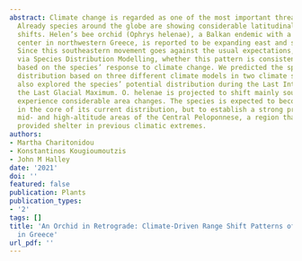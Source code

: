 ```yaml
---
abstract: Climate change is regarded as one of the most important threats to plants.
  Already species around the globe are showing considerable latitudinal and altitudinal
  shifts. Helen’s bee orchid (Ophrys helenae), a Balkan endemic with a distribution
  center in northwestern Greece, is reported to be expanding east and southwards.
  Since this southeastern movement goes against the usual expectations, we investigated
  via Species Distribution Modelling, whether this pattern is consistent with projections
  based on the species’ response to climate change. We predicted the species’ future
  distribution based on three different climate models in two climate scenarios. We
  also explored the species’ potential distribution during the Last Interglacial and
  the Last Glacial Maximum. O. helenae is projected to shift mainly southeast and
  experience considerable area changes. The species is expected to become extinct
  in the core of its current distribution, but to establish a strong presence in the
  mid- and high-altitude areas of the Central Peloponnese, a region that could have
  provided shelter in previous climatic extremes.
authors:
- Martha Charitonidou
- Konstantinos Kougioumoutzis
- John M Halley
date: '2021'
doi: ''
featured: false
publication: Plants
publication_types:
- '2'
tags: []
title: 'An Orchid in Retrograde: Climate-Driven Range Shift Patterns of Ophrys helenae
  in Greece'
url_pdf: ''
---
```

